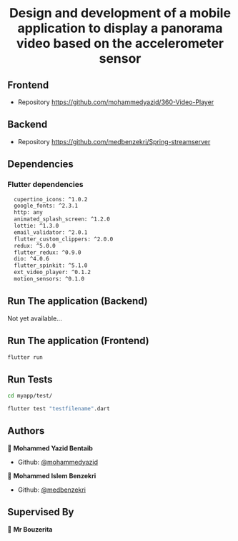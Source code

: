 <h1 align="center">Design and development of a mobile application to display a panorama video based on the accelerometer sensor</h1>
<p>
</p>

## Frontend
* Repository https://github.com/mohammedyazid/360-Video-Player

## Backend
* Repository https://github.com/medbenzekri/Spring-streamserver

## Dependencies
### Flutter dependencies
```sh
  cupertino_icons: ^1.0.2
  google_fonts: ^2.3.1
  http: any
  animated_splash_screen: ^1.2.0
  lottie: ^1.3.0
  email_validator: ^2.0.1
  flutter_custom_clippers: ^2.0.0
  redux: ^5.0.0
  flutter_redux: ^0.9.0
  dio: ^4.0.6
  flutter_spinkit: ^5.1.0
  ext_video_player: ^0.1.2
  motion_sensors: ^0.1.0
```
## Run The application (Backend)
Not yet available...

## Run The application (Frontend)

```sh
flutter run
```

## Run Tests

```sh
cd myapp/test/
```

```sh
flutter test "testfilename".dart
```

## Authors

👤 **Mohammed Yazid Bentaib**
* Github: [@mohammedyazid](https://github.com/mohammedyazid)

👤 **Mohammed Islem Benzekri**
* Github: [@medbenzekri](https://github.com/medbenzekri)

## Supervised By
👤 **Mr Bouzerita**



